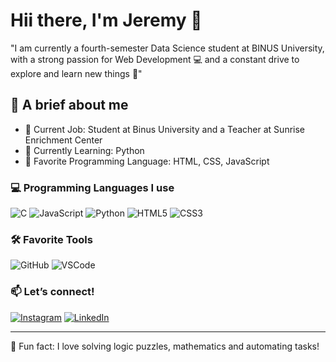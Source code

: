 # Hii there, I'm Jeremy 🙌

"I am currently a fourth-semester Data Science student at BINUS University, with a strong passion for Web Development 💻 and a constant drive to explore and learn new things 🧠"

## 📌 A brief about me
- 💼 Current Job: Student at Binus University and a Teacher at Sunrise Enrichment Center
- 🌟 Currently Learning: Python
- 🧠 Favorite Programming Language: HTML, CSS, JavaScript

### 💻 Programming Languages I use
![C](https://img.shields.io/badge/-C-000?&logo=C)
![JavaScript](https://img.shields.io/badge/-JavaScript-black?logo=javascript)
![Python](https://img.shields.io/badge/-Python-3776AB?logo=python&logoColor=white)
![HTML5](https://img.shields.io/badge/-HTML5-E34F26?logo=html5&logoColor=white)
![CSS3](https://img.shields.io/badge/-CSS3-1572B6?logo=css3&logoColor=white)

### 🛠️ Favorite Tools
![GitHub](https://img.shields.io/badge/-GitHub-181717?logo=github&logoColor=white)
![VSCode](https://img.shields.io/badge/-VSCode-007ACC?logo=visual-studio-code&logoColor=white)

### 📫 Let’s connect!
[![Instagram](https://img.shields.io/badge/-Instagram-C13584?logo=instagram&logoColor=white)](https://www.instagram.com/jeremyd_riyadi/)
[![LinkedIn](https://img.shields.io/badge/-LinkedIn-blue?logo=linkedin&logoColor=white)](https://www.linkedin.com/in/jeremy-riyadi-1b7b32272/)

---

🧠 Fun fact: I love solving logic puzzles, mathematics and automating tasks!
